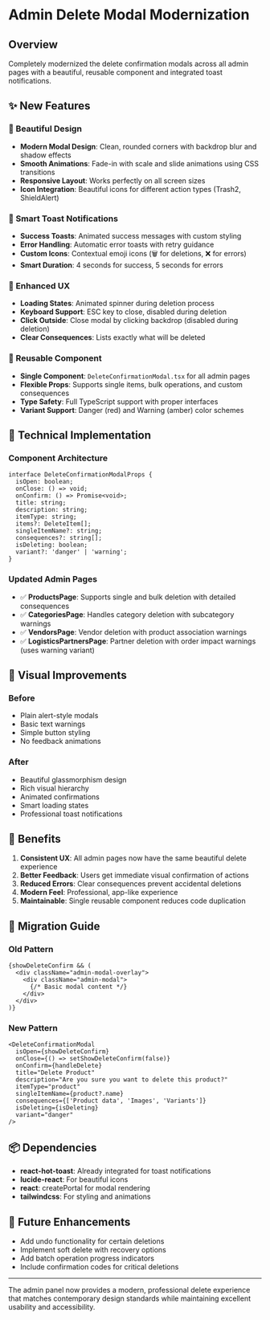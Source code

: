 # Admin Delete Modal Modernization

## Overview
Completely modernized the delete confirmation modals across all admin pages with a beautiful, reusable component and integrated toast notifications.

## ✨ New Features

### 🎨 Beautiful Design
- **Modern Modal Design**: Clean, rounded corners with backdrop blur and shadow effects
- **Smooth Animations**: Fade-in with scale and slide animations using CSS transitions
- **Responsive Layout**: Works perfectly on all screen sizes
- **Icon Integration**: Beautiful icons for different action types (Trash2, ShieldAlert)

### 🔔 Smart Toast Notifications
- **Success Toasts**: Animated success messages with custom styling
- **Error Handling**: Automatic error toasts with retry guidance
- **Custom Icons**: Contextual emoji icons (🗑️ for deletions, ❌ for errors)
- **Smart Duration**: 4 seconds for success, 5 seconds for errors

### 🎯 Enhanced UX
- **Loading States**: Animated spinner during deletion process
- **Keyboard Support**: ESC key to close, disabled during deletion
- **Click Outside**: Close modal by clicking backdrop (disabled during deletion)
- **Clear Consequences**: Lists exactly what will be deleted

### 🔧 Reusable Component
- **Single Component**: `DeleteConfirmationModal.tsx` for all admin pages
- **Flexible Props**: Supports single items, bulk operations, and custom consequences
- **Type Safety**: Full TypeScript support with proper interfaces
- **Variant Support**: Danger (red) and Warning (amber) color schemes

## 📱 Technical Implementation

### Component Architecture
```tsx
interface DeleteConfirmationModalProps {
  isOpen: boolean;
  onClose: () => void;
  onConfirm: () => Promise<void>;
  title: string;
  description: string;
  itemType: string;
  items?: DeleteItem[];
  singleItemName?: string;
  consequences?: string[];
  isDeleting: boolean;
  variant?: 'danger' | 'warning';
}
```

### Updated Admin Pages
- ✅ **ProductsPage**: Supports single and bulk deletion with detailed consequences
- ✅ **CategoriesPage**: Handles category deletion with subcategory warnings
- ✅ **VendorsPage**: Vendor deletion with product association warnings
- ✅ **LogisticsPartnersPage**: Partner deletion with order impact warnings (uses warning variant)

## 🎨 Visual Improvements

### Before
- Plain alert-style modals
- Basic text warnings
- Simple button styling
- No feedback animations

### After
- Beautiful glassmorphism design
- Rich visual hierarchy
- Animated confirmations
- Smart loading states
- Professional toast notifications

## 🚀 Benefits

1. **Consistent UX**: All admin pages now have the same beautiful delete experience
2. **Better Feedback**: Users get immediate visual confirmation of actions
3. **Reduced Errors**: Clear consequences prevent accidental deletions
4. **Modern Feel**: Professional, app-like experience
5. **Maintainable**: Single reusable component reduces code duplication

## 🔄 Migration Guide

### Old Pattern
```tsx
{showDeleteConfirm && (
  <div className="admin-modal-overlay">
    <div className="admin-modal">
      {/* Basic modal content */}
    </div>
  </div>
)}
```

### New Pattern
```tsx
<DeleteConfirmationModal
  isOpen={showDeleteConfirm}
  onClose={() => setShowDeleteConfirm(false)}
  onConfirm={handleDelete}
  title="Delete Product"
  description="Are you sure you want to delete this product?"
  itemType="product"
  singleItemName={product?.name}
  consequences={['Product data', 'Images', 'Variants']}
  isDeleting={isDeleting}
  variant="danger"
/>
```

## 📦 Dependencies
- **react-hot-toast**: Already integrated for toast notifications
- **lucide-react**: For beautiful icons
- **react**: createPortal for modal rendering
- **tailwindcss**: For styling and animations

## 🎯 Future Enhancements
- Add undo functionality for certain deletions
- Implement soft delete with recovery options
- Add batch operation progress indicators
- Include confirmation codes for critical deletions

---

The admin panel now provides a modern, professional delete experience that matches contemporary design standards while maintaining excellent usability and accessibility.
